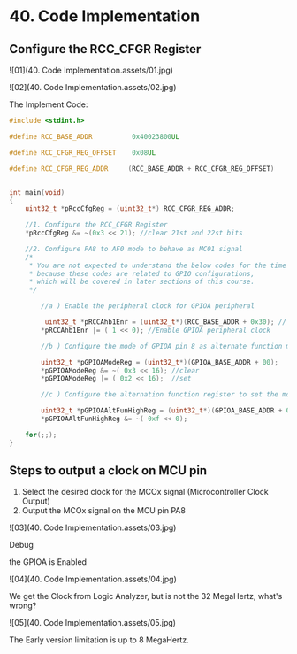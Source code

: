 # 40. Code Implementation



## Configure the RCC_CFGR Register

![01](40. Code Implementation.assets/01.jpg)

![02](40. Code Implementation.assets/02.jpg)

The Implement Code:

```c
#include <stdint.h>

#define RCC_BASE_ADDR          0x40023800UL

#define RCC_CFGR_REG_OFFSET    0x08UL

#define RCC_CFGR_REG_ADDR     (RCC_BASE_ADDR + RCC_CFGR_REG_OFFSET)


int main(void)
{
	uint32_t *pRccCfgReg = (uint32_t*) RCC_CFGR_REG_ADDR;

	//1. Configure the RCC_CFGR Register
	*pRccCfgReg &= ~(0x3 << 21); //clear 21st and 22st bits

	//2. Configure PA8 to AF0 mode to behave as MC01 signal
	/*
	 * You are not expected to understand the below codes for the time being
	 * because these codes are related to GPIO configurations,
	 * which will be covered in later sections of this course.
	 */

		//a ) Enable the peripheral clock for GPIOA peripheral

		 uint32_t *pRCCAhb1Enr = (uint32_t*)(RCC_BASE_ADDR + 0x30); // AH1 Bus
		*pRCCAhb1Enr |= ( 1 << 0); //Enable GPIOA peripheral clock

		//b ) Configure the mode of GPIOA pin 8 as alternate function mode

		uint32_t *pGPIOAModeReg = (uint32_t*)(GPIOA_BASE_ADDR + 00);
		*pGPIOAModeReg &= ~( 0x3 << 16); //clear
		*pGPIOAModeReg |= ( 0x2 << 16);  //set

		//c ) Configure the alternation function register to set the mode 0 for PA8

		uint32_t *pGPIOAAltFunHighReg = (uint32_t*)(GPIOA_BASE_ADDR + 0x24);
		*pGPIOAAltFunHighReg &= ~( 0xf << 0);

	for(;;);
}
```



## Steps to output a clock on MCU pin

1. Select the desired clock for the MCOx signal (Microcontroller Clock Output)
2.  Output the MCOx signal on the MCU pin PA8

![03](40. Code Implementation.assets/03.jpg)

Debug

the GPIOA is Enabled

![04](40. Code Implementation.assets/04.jpg)

We get the Clock from Logic Analyzer, but is not the 32 MegaHertz, what's wrong?

![05](40. Code Implementation.assets/05.jpg)

The Early version limitation is up to 8 MegaHertz.

